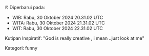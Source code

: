 ⏰ Diperbarui pada:
- WIB: Rabu, 30 Oktober 2024 20.31.02 UTC
- WITA: Rabu, 30 Oktober 2024 21.31.02 UTC
- WIT: Rabu, 30 Oktober 2024 22.31.02 UTC

Kutipan Inspiratif:
"God is really creative , i mean ..just look at me"


Kategori: funny


